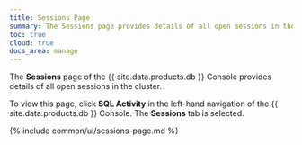 ```yaml
---
title: Sessions Page
summary: The Sessions page provides details of all open sessions in the cluster.
toc: true
cloud: true
docs_area: manage
---
```


The **Sessions** page of the {{ site.data.products.db }} Console provides details of all open sessions in the cluster.

To view this page, click **SQL Activity** in the left-hand navigation of the {{ site.data.products.db }} Console. The **Sessions** tab is selected.

{% include common/ui/sessions-page.md %}
